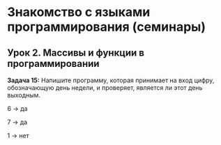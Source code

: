 # Знакомство с языками программирования (семинары)

## Урок 2. Массивы и функции в программировании

**Задача 15:** Напишите программу, которая принимает на вход цифру, обозначающую день недели, и проверяет, является ли этот день выходным.

6 -> да

7 -> да

1 -> нет